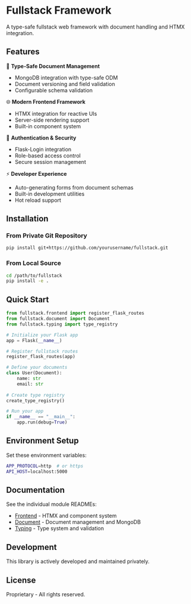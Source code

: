 # Fullstack Framework

A type-safe fullstack web framework with document handling and HTMX integration.

## Features

🎯 **Type-Safe Document Management**
- MongoDB integration with type-safe ODM
- Document versioning and field validation  
- Configurable schema validation

🌐 **Modern Frontend Framework**
- HTMX integration for reactive UIs
- Server-side rendering support
- Built-in component system

🔐 **Authentication & Security**
- Flask-Login integration
- Role-based access control
- Secure session management

⚡ **Developer Experience**
- Auto-generating forms from document schemas
- Built-in development utilities
- Hot reload support

## Installation

### From Private Git Repository

```bash
pip install git+https://github.com/yourusername/fullstack.git
```

### From Local Source

```bash
cd /path/to/fullstack
pip install -e .
```

## Quick Start

```python
from fullstack.frontend import register_flask_routes
from fullstack.document import Document
from fullstack.typing import type_registry

# Initialize your Flask app
app = Flask(__name__)

# Register fullstack routes
register_flask_routes(app)

# Define your documents
class User(Document):
    name: str
    email: str
    
# Create type registry
create_type_registry()

# Run your app
if __name__ == "__main__":
    app.run(debug=True)
```

## Environment Setup

Set these environment variables:

```bash
APP_PROTOCOL=http  # or https
API_HOST=localhost:5000
```

## Documentation

See the individual module READMEs:
- [Frontend](frontend/readme.md) - HTMX and component system
- [Document](document/readme.txt) - Document management and MongoDB
- [Typing](typing/README.md) - Type system and validation

## Development

This library is actively developed and maintained privately.

## License

Proprietary - All rights reserved.